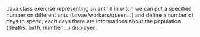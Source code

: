 Java class exercise representing an anthill in witch we can put a specified number on different ants (larvae/workers/queen...) and
define a number of days to spend, each days there are informations about the population (deaths, birth, number ...) displayed.

